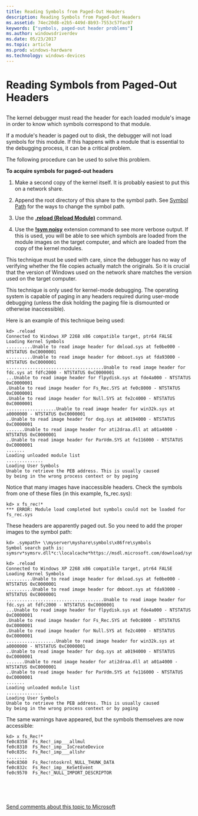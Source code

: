 ```yaml
---
title: Reading Symbols from Paged-Out Headers
description: Reading Symbols from Paged-Out Headers
ms.assetid: 74ec20d8-e2b5-449d-8b93-7553c57fac07
keywords: ["symbols, paged-out header problems"]
ms.author: windowsdriverdev
ms.date: 05/23/2017
ms.topic: article
ms.prod: windows-hardware
ms.technology: windows-devices
---
```


# Reading Symbols from Paged-Out Headers


## <span id="ddk_reading_symbols_from_paged_out_headers_dbg"></span><span id="DDK_READING_SYMBOLS_FROM_PAGED_OUT_HEADERS_DBG"></span>


The kernel debugger must read the header for each loaded module's image in order to know which symbols correspond to that module.

If a module's header is paged out to disk, the debugger will not load symbols for this module. If this happens with a module that is essential to the debugging process, it can be a critical problem.

The following procedure can be used to solve this problem.

**To acquire symbols for paged-out headers**

1.  Make a second copy of the kernel itself. It is probably easiest to put this on a network share.

2.  Append the root directory of this share to the symbol path. See [Symbol Path](symbol-path.md) for the ways to change the symbol path.

3.  Use the [**.reload (Reload Module)**](-reload--reload-module-.md) command.

4.  Use the [**!sym noisy**](-sym.md) extension command to see more verbose output. If this is used, you will be able to see which symbols are loaded from the module images on the target computer, and which are loaded from the copy of the kernel modules.

This technique must be used with care, since the debugger has no way of verifying whether the file copies actually match the originals. So it is crucial that the version of Windows used on the network share matches the version used on the target computer.

This technique is only used for kernel-mode debugging. The operating system is capable of paging in any headers required during user-mode debugging (unless the disk holding the paging file is dismounted or otherwise inaccessible).

Here is an example of this technique being used:

```
kd> .reload
Connected to Windows XP 2268 x86 compatible target, ptr64 FALSE
Loading Kernel Symbols
..........Unable to read image header for dmload.sys at fe0be000 - NTSTATUS 0xC0000001
..........Unable to read image header for dmboot.sys at fda93000 - NTSTATUS 0xC0000001
.....................................Unable to read image header for fdc.sys at fdfc2000 - NTSTATUS 0xC0000001
...Unable to read image header for flpydisk.sys at fde4a000 - NTSTATUS 0xC0000001
.Unable to read image header for Fs_Rec.SYS at fe0c8000 - NTSTATUS 0xC0000001
.Unable to read image header for Null.SYS at fe2c4000 - NTSTATUS 0xC0000001
...................Unable to read image header for win32k.sys at a0000000 - NTSTATUS 0xC0000001
..Unable to read image header for dxg.sys at a0194000 - NTSTATUS 0xC0000001
.......Unable to read image header for ati2draa.dll at a01a4000 - NTSTATUS 0xC0000001
..Unable to read image header for ParVdm.SYS at fe116000 - NTSTATUS 0xC0000001
.......
Loading unloaded module list
..............
Loading User Symbols
Unable to retrieve the PEB address. This is usually caused
by being in the wrong process context or by paging
```

Notice that many images have inaccessible headers. Check the symbols from one of these files (in this example, fs\_rec.sys):

```
kd> x fs_rec!*
*** ERROR: Module load completed but symbols could not be loaded for fs_rec.sys
```

These headers are apparently paged out. So you need to add the proper images to the symbol path:

```
kd> .sympath+ \\myserver\myshare\symbols\x86fre\symbols
Symbol search path is: symsrv*symsrv.dll*c:\localcache*https://msdl.microsoft.com/download/symbols;\\myserver\myshare\symbols\x86fre\symbols

kd> .reload
Connected to Windows XP 2268 x86 compatible target, ptr64 FALSE
Loading Kernel Symbols
..........Unable to read image header for dmload.sys at fe0be000 - NTSTATUS 0xC0000001
..........Unable to read image header for dmboot.sys at fda93000 - NTSTATUS 0xC0000001
.....................................Unable to read image header for fdc.sys at fdfc2000 - NTSTATUS 0xC0000001
...Unable to read image header for flpydisk.sys at fde4a000 - NTSTATUS 0xC0000001
.Unable to read image header for Fs_Rec.SYS at fe0c8000 - NTSTATUS 0xC0000001
.Unable to read image header for Null.SYS at fe2c4000 - NTSTATUS 0xC0000001
...................Unable to read image header for win32k.sys at a0000000 - NTSTATUS 0xC0000001
..Unable to read image header for dxg.sys at a0194000 - NTSTATUS 0xC0000001
.......Unable to read image header for ati2draa.dll at a01a4000 - NTSTATUS 0xC0000001
..Unable to read image header for ParVdm.SYS at fe116000 - NTSTATUS 0xC0000001
.......
Loading unloaded module list
..............
Loading User Symbols
Unable to retrieve the PEB address. This is usually caused
by being in the wrong process context or by paging
```

The same warnings have appeared, but the symbols themselves are now accessible:

```
kd> x fs_Rec!*
fe0c8358  Fs_Rec!_imp___allmul
fe0c8310  Fs_Rec!_imp__IoCreateDevice
fe0c835c  Fs_Rec!_imp___allshr
........
fe0c8360  Fs_Rec!ntoskrnl_NULL_THUNK_DATA
fe0c832c  Fs_Rec!_imp__KeSetEvent
fe0c9570  Fs_Rec!_NULL_IMPORT_DESCRIPTOR
```

 

 

[Send comments about this topic to Microsoft](mailto:wsddocfb@microsoft.com?subject=Documentation%20feedback%20[debugger\debugger]:%20Reading%20Symbols%20from%20Paged-Out%20Headers%20%20RELEASE:%20%285/15/2017%29&body=%0A%0APRIVACY%20STATEMENT%0A%0AWe%20use%20your%20feedback%20to%20improve%20the%20documentation.%20We%20don't%20use%20your%20email%20address%20for%20any%20other%20purpose,%20and%20we'll%20remove%20your%20email%20address%20from%20our%20system%20after%20the%20issue%20that%20you're%20reporting%20is%20fixed.%20While%20we're%20working%20to%20fix%20this%20issue,%20we%20might%20send%20you%20an%20email%20message%20to%20ask%20for%20more%20info.%20Later,%20we%20might%20also%20send%20you%20an%20email%20message%20to%20let%20you%20know%20that%20we've%20addressed%20your%20feedback.%0A%0AFor%20more%20info%20about%20Microsoft's%20privacy%20policy,%20see%20http://privacy.microsoft.com/default.aspx. "Send comments about this topic to Microsoft")




